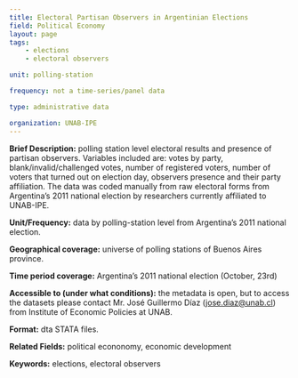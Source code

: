 ```yaml
---
title: Electoral Partisan Observers in Argentinian Elections
field: Political Economy
layout: page
tags:
    - elections
    - electoral observers

unit: polling-station

frequency: not a time-series/panel data

type: administrative data

organization: UNAB-IPE
---
```


**Brief Description:** polling station level electoral results and presence of partisan observers. Variables included are: votes by party, blank/invalid/challenged votes, number of registered voters, number of voters that turned out on election day, observers presence and their party affiliation. The data was coded manually from raw electoral forms from Argentina’s 2011 national election by researchers currently affiliated to UNAB-IPE. 

**Unit/Frequency:** data by polling-station level from Argentina’s 2011 national election.

**Geographical coverage:** universe of polling stations of Buenos Aires province.

**Time period coverage:** Argentina’s 2011 national election (October, 23rd)

**Accessible to (under what conditions):** the metadata is open, but to access the datasets please contact Mr. José Guillermo Díaz (jose.diaz@unab.cl) from Institute of Economic Policies at UNAB. 

**Format:** dta STATA files.

**Related Fields:** political econonomy, economic development

**Keywords:** elections, electoral observers
